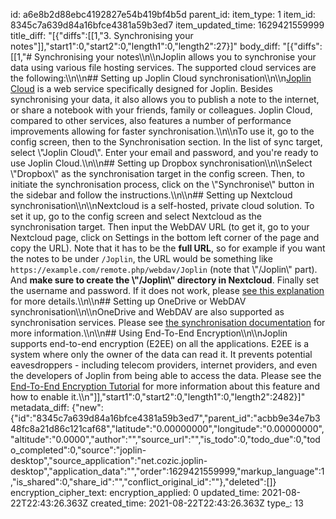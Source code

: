 id: a6e8b2d88ebc4192827e54b419bf4b5d
parent_id: 
item_type: 1
item_id: 8345c7a639d84a16bfce4381a59b3ed7
item_updated_time: 1629421559999
title_diff: "[{\"diffs\":[[1,\"3. Synchronising your notes\"]],\"start1\":0,\"start2\":0,\"length1\":0,\"length2\":27}]"
body_diff: "[{\"diffs\":[[1,\"# Synchronising your notes\\\n\\\nJoplin allows you to synchronise your data using various file hosting services. The supported cloud services are the following:\\\n\\\n## Setting up Joplin Cloud synchronisation\\\n\\\n[Joplin Cloud](https://joplinapp.org/plans/) is a web service specifically designed for Joplin. Besides synchronising your data, it also allows you to publish a note to the internet, or share a notebook with your friends, family or colleagues. Joplin Cloud, compared to other services, also features a number of performance improvements allowing for faster synchronisation.\\\n\\\nTo use it, go to the config screen, then to the Synchronisation section. In the list of sync target, select \\\"Joplin Cloud\\\". Enter your email and password, and you're ready to use Joplin Cloud.\\\n\\\n## Setting up Dropbox synchronisation\\\n\\\nSelect \\\"Dropbox\\\" as the synchronisation target in the config screen. Then, to initiate the synchronisation process, click on the \\\"Synchronise\\\" button in the sidebar and follow the instructions.\\\n\\\n## Setting up Nextcloud synchronisation\\\n\\\nNextcloud is a self-hosted, private cloud solution. To set it up, go to the config screen and select Nextcloud as the synchronisation target. Then input the WebDAV URL (to get it, go to your Nextcloud page, click on Settings in the bottom left corner of the page and copy the URL). Note that it has to be the **full URL**, so for example if you want the notes to be under `/Joplin`, the URL would be something like `https://example.com/remote.php/webdav/Joplin` (note that \\\"/Joplin\\\" part). And **make sure to create the \\\"/Joplin\\\" directory in Nextcloud**. Finally set the username and password. If it does not work, please [see this explanation](https://github.com/laurent22/joplin/issues/61#issuecomment-373282608) for more details.\\\n\\\n## Setting up OneDrive or WebDAV synchronisation\\\n\\\nOneDrive and WebDAV are also supported as synchronisation services. Please see [the synchronisation documentation](https://github.com/laurent22/joplin#synchronisation) for more information.\\\n\\\n## Using End-To-End Encryption\\\n\\\nJoplin supports end-to-end encryption (E2EE) on all the applications. E2EE is a system where only the owner of the data can read it. It prevents potential eavesdroppers - including telecom providers, internet providers, and even the developers of Joplin from being able to access the data. Please see the [End-To-End Encryption Tutorial](https://joplinapp.org/e2ee/) for more information about this feature and how to enable it.\\\n\"]],\"start1\":0,\"start2\":0,\"length1\":0,\"length2\":2482}]"
metadata_diff: {"new":{"id":"8345c7a639d84a16bfce4381a59b3ed7","parent_id":"acbb9e34e7b348fc8a21d86c121caf68","latitude":"0.00000000","longitude":"0.00000000","altitude":"0.0000","author":"","source_url":"","is_todo":0,"todo_due":0,"todo_completed":0,"source":"joplin-desktop","source_application":"net.cozic.joplin-desktop","application_data":"","order":1629421559999,"markup_language":1,"is_shared":0,"share_id":"","conflict_original_id":""},"deleted":[]}
encryption_cipher_text: 
encryption_applied: 0
updated_time: 2021-08-22T22:43:26.363Z
created_time: 2021-08-22T22:43:26.363Z
type_: 13